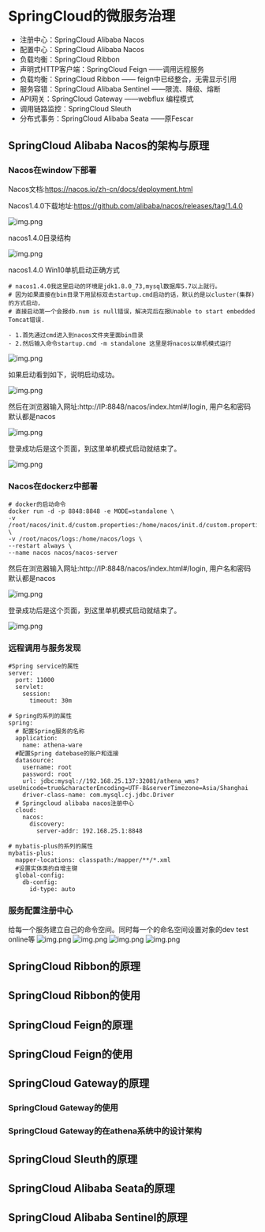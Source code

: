 # SpringCloud的微服务治理

- 注册中心：SpringCloud Alibaba Nacos
- 配置中心：SpringCloud Alibaba Nacos
- 负载均衡：SpringCloud Ribbon
- 声明式HTTP客户端：SpringCloud Feign ——调用远程服务
- 负载均衡：SpringCloud Ribbon —— feign中已经整合，无需显示引用
- 服务容错：SpringCloud Alibaba Sentinel ——限流、降级、熔断
- API网关：SpringCloud Gateway ——webflux 编程模式
- 调用链路监控：SpringCloud Sleuth
- 分布式事务：SpringCloud Alibaba Seata ——原Fescar

## SpringCloud Alibaba Nacos的架构与原理

###  Nacos在window下部署

Nacos文档:https://nacos.io/zh-cn/docs/deployment.html

Nacos1.4.0下载地址:https://github.com/alibaba/nacos/releases/tag/1.4.0

![img.png](./images/nacos_download.png)

nacos1.4.0目录结构

![img.png](./images/nacos_structure.png)

nacos1.4.0 Win10单机启动正确方式

```shell
# nacos1.4.0我这里启动的环境是jdk1.8.0_73,mysql数据库5.7以上就行。
# 因为如果直接在bin目录下用鼠标双击startup.cmd启动的话，默认的是以cluster(集群)的方式启动，
# 直接启动第一个会报db.num is null错误，解决完后在报Unable to start embedded Tomcat错误.

- 1.首先通过cmd进入到nacos文件夹里面bin目录
- 2.然后输入命令startup.cmd -m standalone 这里是将nacos以单机模式运行
```

![img.png](./images/nacos_start_up.png)

如果启动看到如下，说明启动成功。

![img.png](./images/nacos_standlone.png)

然后在浏览器输入网址:http://IP:8848/nacos/index.html#/login, 用户名和密码默认都是nacos

![img.png](./images/nacos_login.png)

登录成功后是这个页面，到这里单机模式启动就结束了。

![img.png](./images/nacos_admin.png)

###  Nacos在dockerz中部署

```shell
# docker的启动命令
docker run -d -p 8848:8848 -e MODE=standalone \
-v /root/nacos/init.d/custom.properties:/home/nacos/init.d/custom.properties \
-v /root/nacos/logs:/home/nacos/logs \
--restart always \
--name nacos nacos/nacos-server
```

然后在浏览器输入网址:http://IP:8848/nacos/index.html#/login, 用户名和密码默认都是nacos

![img.png](./images/nacos_login.png)

登录成功后是这个页面，到这里单机模式启动就结束了。

![img.png](./images/nacos_admin.png)

### 远程调用与服务发现

```shell
#Spring service的属性
server:
  port: 11000
  servlet:
    session:
      timeout: 30m

# Spring的系列的属性
spring:
  # 配置Spring服务的名称
  application:
    name: athena-ware
  #配置Spring datebase的账户和连接
  datasource:
    username: root
    password: root
    url: jdbc:mysql://192.168.25.137:32081/athena_wms?useUnicode=true&characterEncoding=UTF-8&serverTimezone=Asia/Shanghai
    driver-class-name: com.mysql.cj.jdbc.Driver
  # Springcloud alibaba nacos注册中心
  cloud:
    nacos:
      discovery:
        server-addr: 192.168.25.1:8848

# mybatis-plus的系列的属性
mybatis-plus:
  mapper-locations: classpath:/mapper/**/*.xml
  #设置实体类的自增主键
  global-config:
    db-config:
      id-type: auto
```

### 服务配置注册中心

给每一个服务建立自己的命令空间。同时每一个的命名空间设置对象的dev test online等
![img.png](./images/nacos_service.png)
![img.png](./images/nacos_config_online.png)
![img.png](./images/Athena微服务配置.png)
![img.png](./images/nacos_discovery.png)


## SpringCloud Ribbon的原理

## SpringCloud Ribbon的使用

## SpringCloud Feign的原理

## SpringCloud Feign的使用

## SpringCloud Gateway的原理

### SpringCloud Gateway的使用

### SpringCloud Gateway的在athena系统中的设计架构

## SpringCloud Sleuth的原理

## SpringCloud Alibaba Seata的原理

## SpringCloud Alibaba Sentinel的原理